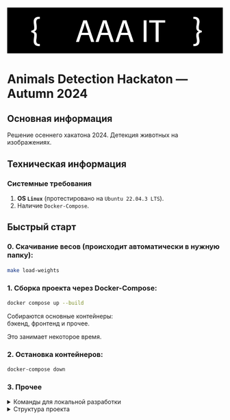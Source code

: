 ![](./data/logo-black.png)

# Animals Detection Hackaton — Autumn 2024

## Основная информация

Решение осеннего хакатона 2024. Детекция животных на изображениях.

## Техническая информация 

### Системные требования

1. **OS `Linux`** (протестировано на `Ubuntu 22.04.3 LTS`).
2. Наличие `Docker-Compose`.


## Быстрый старт

### 0. Скачивание весов (происходит автоматически в нужную папку):
```bash
make load-weights
```

### 1. Сборка проекта через Docker-Compose:
```bash
docker compose up --build
```

Собираются основные контейнеры: \
бэкенд, фронтенд и прочее.  

Это занимает некоторое время.

### 2. Остановка контейнеров:

```bash
docker-compose down
```

### 3. Прочее

<details>
  <summary>Команды для локальной разработки</summary>

1. Локальная сборка проекта
   ```bash
   make setup
   ```
2. Запуск тестирования
    ```bash
    make tests
    ```
3. Запуск линтера кода
    ```bash
    make lint
    ```
   
4. Справочная информация по всем командам
    ```bash
    make help
    ```
</details>

<details>
  <summary>Структура проекта</summary>

```linux
.
├── animals          <--- Основной код
│   ├── backend      <--- Бекенд
│   └── frontend     <--- Фронтенд
├── data             <--- Используемые данные
├── docker           <--- Докер-файлы
├── docs             <--- Документация
├── notebooks        <--- Тестирование гипотез, ноутбуки
└── tests            <--- Тесты
```
</details>